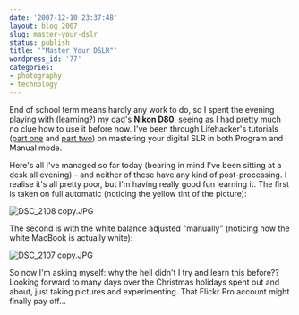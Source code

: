 ```yaml
---
date: '2007-12-10 23:37:48'
layout: blog_2007
slug: master-your-dslr
status: publish
title: '"Master Your DSLR"'
wordpress_id: '77'
categories:
- photography
- technology
---
```


End of school term means hardly any work to do, so I spent the evening playing
with (learning?) my dad's **Nikon D80**, seeing as I had pretty much no clue
how to use it before now. I've been through Lifehacker's tutorials ([part
one](http://lifehacker.com/software/feature/master-your-dslr-camera-part-1-program-mode-323605.php)
and [part
two](http://lifehacker.com/software/feature/master-your-dslr-camera-part-2-manual-mode-and-more-328488.php))
on mastering your digital SLR in both Program and Manual mode.

Here's all I've managed so far today (bearing in mind I've been sitting at a
desk all evening) - and neither of these have any kind of post-processing. I
realise it's all pretty poor, but I'm having really good fun learning it. The
first is taken on full automatic (noticing the yellow tint of the picture):

![DSC_2108 copy.JPG](http://alex.mullr.net/blog/wp-content/uploads/dsc-2108-copy.jpg)

The second is with the white balance adjusted "manually" (noticing how the
white MacBook is actually white):

![DSC_2107 copy.JPG](http://alex.mullr.net/blog/wp-content/uploads/dsc-2107-copy.jpg)

So now I'm asking myself: why the hell didn't I try and learn this before??
Looking forward to many days over the Christmas holidays spent out and about,
just taking pictures and experimenting. That Flickr Pro account might finally
pay off…
